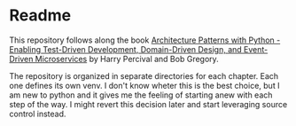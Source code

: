 # Readme

This repository follows along the book [Architecture Patterns with Python -
Enabling Test-Driven Development, Domain-Driven Design, and Event-Driven
Microservices][1] by Harry Percival and Bob Gregory.

The repository is organized in separate directories for each chapter. Each one
defines its own venv. I don't know wheter this is the best choice, but I am new
to python and it gives me the feeling of starting anew with each step of the
way. I might revert this decision later and start leveraging source control
instead.

[1]: https://www.oreilly.com/library/view/architecture-patterns-with/9781492052197/

